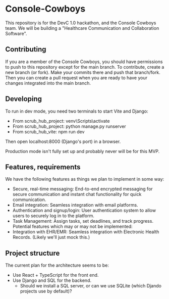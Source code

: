 # Console-Cowboys

This repository is for the DevC 1.0 hackathon, and the Console Cowboys team. We will be building a "Healthcare Communication and Collaboration Software".

## Contributing

If you are a member of the Console Cowboys, you should have permissions to push to this repository except for the main branch.
To contribute, create a new branch (or fork). Make your commits there and push that branch/fork. Then you can create a pull request when you are ready to have your changes integrated into the main branch.

## Developing

To run in dev mode, you need two terminals to start Vite and Django:
* From scrub_hub_project: venv\Scripts\activate
* From scrub_hub_project: python manage.py runserver
* From scrub_hub_vite: npm run dev


Then open localhost:8000 (Django's port) in a browser.

Production mode isn't fully set up and probably never will be for this MVP.

## Features, requirements

We have the following features as things we plan to implement in some way:
* Secure, real-time messaging: End-to-end encrypted messaging for secure communication and instant chat functionality for quick communication.
* Email integration: Seamless integration with email platforms.
* Authentication and signup/login: User authentication system to allow users to securely log in to the platform.
* Task Management: Assign tasks, set deadlines, and track progress.
Potential features which may or may not be implemented:
* Integration with EHR/EMR: Seamless integration with Electronic Health Records. (Likely we'll just mock this.)

## Project structure

The current plan for the architecture seems to be:
* Use React + TypeScript for the front end.
* Use Django and SQL for the backend.
	* Should we install a SQL server, or can we use SQLite (which Djando projects use by default)?